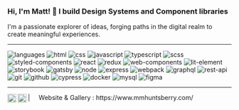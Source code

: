 ### Hi, I'm Matt! 👋 **I build Design Systems and Component libraries**
<span>I'm a passionate explorer of ideas, forging paths in the digital realm to create meaningful experiences.</span>

----
![languages](https://img.shields.io/static/v1?label=&message=languages:&color=111&style=flat-square)
![html](https://img.shields.io/static/v1?logo=html5&label=&message=HTML&color=36465D&logoColor=AAA&style=flat-square)
![css](https://img.shields.io/static/v1?logo=css3&label=&message=CSS&color=36465D&logoColor=AAA&style=flat-square)
![javascript](https://img.shields.io/static/v1?logo=javascript&label=&message=JavaScript&color=36465D&logoColor=AAA&style=flat-square)
![typescript](https://img.shields.io/static/v1?logo=typescript&label=&message=TypeScript&color=36465D&logoColor=AAA&style=flat-square)
![scss](https://img.shields.io/static/v1?logo=sass&label=&message=SCSS&color=36465D&logoColor=AAA&style=flat-square)
![styled-components](https://img.shields.io/static/v1?logo=styled-components&label=&message=Styled%20Components&color=36465D&logoColor=AAA&style=flat-square)
![react](https://img.shields.io/static/v1?logo=react&label=&message=React&color=36465D&logoColor=AAA&style=flat-square)
![redux](https://img.shields.io/static/v1?logo=redux&label=&message=Redux&color=36465D&logoColor=AAA&style=flat-square)
![web-components](https://img.shields.io/static/v1?logo=webcomponents.org&label=&message=Web%20Components&color=36465D&logoColor=AAA&style=flat-square)
![lit-element](https://img.shields.io/static/v1?logo=webcomponents.org&label=&message=Lit%20Element&color=36465D&logoColor=AAA&style=flat-square)
![storybook](https://img.shields.io/static/v1?logo=storybook&label=&message=Storybook&color=36465D&logoColor=AAA&style=flat-square)
![gatsby](https://img.shields.io/static/v1?logo=gatsby&label=&message=Gatsby&color=36465D&logoColor=AAA&style=flat-square)
![node](https://img.shields.io/static/v1?logo=node.js&label=&message=Node&color=36465D&logoColor=AAA&style=flat-square)
![express](https://img.shields.io/static/v1?logo=express&label=&message=Express&color=36465D&logoColor=AAA&style=flat-square)
![webpack](https://img.shields.io/static/v1?logo=webpack&label=&message=Webpack&color=36465D&logoColor=AAA&style=flat-square)
![graphql](https://img.shields.io/static/v1?logo=graphql&label=&message=GraphQL&color=36465D&logoColor=AAA&style=flat-square)
![rest-api](https://img.shields.io/static/v1?logo=json&label=&message=REST%20API&color=36465D&logoColor=AAA&style=flat-square)
![git](https://img.shields.io/static/v1?logo=git&label=&message=Git&color=36465D&logoColor=AAA&style=flat-square)
![github](https://img.shields.io/static/v1?logo=github&label=&message=Github&color=36465D&logoColor=AAA&style=flat-square)
![cypress](https://img.shields.io/static/v1?logo=cypress&label=&message=Cypress&color=36465D&logoColor=AAA&style=flat-square)
![docker](https://img.shields.io/static/v1?logo=docker&label=&message=Docker&color=36465D&logoColor=AAA&style=flat-square)
![mysql](https://img.shields.io/static/v1?logo=mysql&label=&message=MySQL&color=36465D&logoColor=AAA&style=flat-square)
![figma](https://img.shields.io/static/v1?logo=figma&label=&message=Figma&color=36465D&logoColor=AAA&style=flat-square)




----


<a href="https://www.instagram.com/mmhuntsberry/">
  <img align="left" alt="Matt's Instagram" width="20px" src="https://simpleicons.now.sh/instagram/495f7e" />
</a>
<a href="https://linkedin.com/in/mmhuntsberry">
  <img align="left" alt="Matt's LinkedIn" width="20px" src="https://simpleicons.now.sh/linkedin/495f7e" />
</a>
| &nbsp;&nbsp;&nbsp; Website & Gallery : https://www.mmhuntsberry.com/
